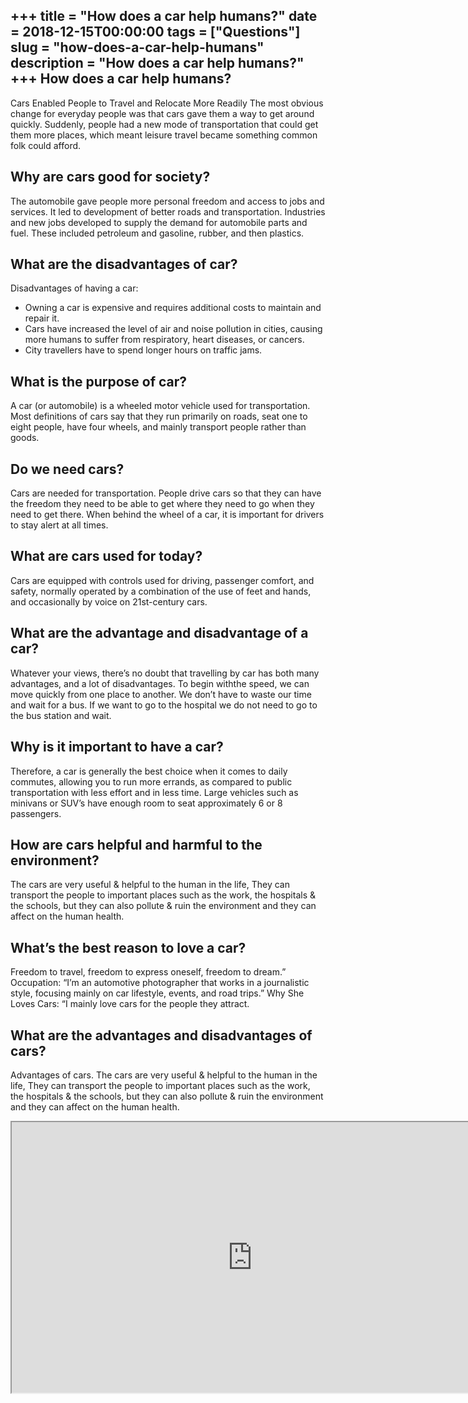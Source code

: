 +++
title = "How does a car help humans?"
date = 2018-12-15T00:00:00
tags = ["Questions"]
slug = "how-does-a-car-help-humans"
description = "How does a car help humans?"
+++
How does a car help humans?
---------------------------

Cars Enabled People to Travel and Relocate More Readily The most obvious change for everyday people was that cars gave them a way to get around quickly. Suddenly, people had a new mode of transportation that could get them more places, which meant leisure travel became something common folk could afford.

Why are cars good for society?
------------------------------

The automobile gave people more personal freedom and access to jobs and services. It led to development of better roads and transportation. Industries and new jobs developed to supply the demand for automobile parts and fuel. These included petroleum and gasoline, rubber, and then plastics.

What are the disadvantages of car?
----------------------------------

Disadvantages of having a car:

- Owning a car is expensive and requires additional costs to maintain and repair it.
- Cars have increased the level of air and noise pollution in cities, causing more humans to suffer from respiratory, heart diseases, or cancers.
- City travellers have to spend longer hours on traffic jams.

What is the purpose of car?
---------------------------

A car (or automobile) is a wheeled motor vehicle used for transportation. Most definitions of cars say that they run primarily on roads, seat one to eight people, have four wheels, and mainly transport people rather than goods.

Do we need cars?
----------------

Cars are needed for transportation. People drive cars so that they can have the freedom they need to be able to get where they need to go when they need to get there. When behind the wheel of a car, it is important for drivers to stay alert at all times.

What are cars used for today?
-----------------------------

Cars are equipped with controls used for driving, passenger comfort, and safety, normally operated by a combination of the use of feet and hands, and occasionally by voice on 21st-century cars.

What are the advantage and disadvantage of a car?
-------------------------------------------------

Whatever your views, there’s no doubt that travelling by car has both many advantages, and a lot of disadvantages. To begin withthe speed, we can move quickly from one place to another. We don’t have to waste our time and wait for a bus. If we want to go to the hospital we do not need to go to the bus station and wait.

Why is it important to have a car?
----------------------------------

Therefore, a car is generally the best choice when it comes to daily commutes, allowing you to run more errands, as compared to public transportation with less effort and in less time. Large vehicles such as minivans or SUV’s have enough room to seat approximately 6 or 8 passengers.

How are cars helpful and harmful to the environment?
----------------------------------------------------

The cars are very useful &amp; helpful to the human in the life, They can transport the people to important places such as the work, the hospitals &amp; the schools, but they can also pollute &amp; ruin the environment and they can affect on the human health.

What’s the best reason to love a car?
-------------------------------------

Freedom to travel, freedom to express oneself, freedom to dream.” Occupation: “I’m an automotive photographer that works in a journalistic style, focusing mainly on car lifestyle, events, and road trips.” Why She Loves Cars: “I mainly love cars for the people they attract.

What are the advantages and disadvantages of cars?
--------------------------------------------------

Advantages of cars. The cars are very useful &amp; helpful to the human in the life, They can transport the people to important places such as the work, the hospitals &amp; the schools, but they can also pollute &amp; ruin the environment and they can affect on the human health.

<iframe allow="accelerometer; autoplay; clipboard-write; encrypted-media; gyroscope; picture-in-picture" allowfullscreen="" class="__youtube_prefs__  epyt-is-override  no-lazyload" data-no-lazy="1" data-origheight="433" data-origwidth="770" data-skipgform_ajax_framebjll="" height="433" id="_ytid_38592" loading="lazy" src="https://www.youtube.com/embed/yoAD_P0-z0A?enablejsapi=1&autoplay=0&cc_load_policy=0&cc_lang_pref=&iv_load_policy=1&loop=0&modestbranding=0&rel=1&fs=1&playsinline=0&autohide=2&theme=dark&color=red&controls=1&" title="YouTube player" width="770"></iframe>